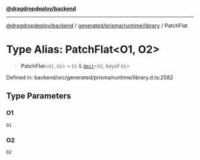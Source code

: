 [**@dragdropdeploy/backend**](../../../../../README.md)

***

[@dragdropdeploy/backend](../../../../../README.md) / [generated/prisma/runtime/library](../README.md) / PatchFlat

# Type Alias: PatchFlat\<O1, O2\>

> **PatchFlat**\<`O1`, `O2`\> = `O1` & [`Omit`](Omit.md)\<`O2`, keyof `O1`\>

Defined in: backend/src/generated/prisma/runtime/library.d.ts:2582

## Type Parameters

### O1

`O1`

### O2

`O2`
